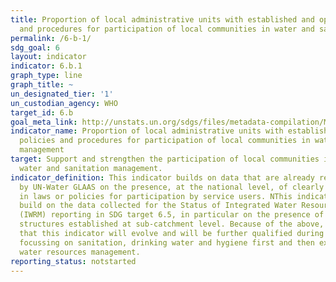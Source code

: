 ```yaml
---
title: Proportion of local administrative units with established and operational policies
  and procedures for participation of local communities in water and sanitation management
permalink: /6-b-1/
sdg_goal: 6
layout: indicator
indicator: 6.b.1
graph_type: line
graph_title: ~
un_designated_tier: '1'
un_custodian_agency: WHO
target_id: 6.b
goal_meta_link: http://unstats.un.org/sdgs/files/metadata-compilation/Metadata-Goal-6.pdf
indicator_name: Proportion of local administrative units with established and operational
  policies and procedures for participation of local communities in water and sanitation
  management
target: Support and strengthen the participation of local communities in improving
  water and sanitation management.
indicator_definition: This indicator builds on data that are already regularly collected
  by UN-Water GLAAS on the presence, at the national level, of clearly defined procedures
  in laws or policies for participation by service users. NThis indicator will also
  build on the data collected for the Status of Integrated Water Resources Management
  (IWRM) reporting in SDG target 6.5, in particular on the presence of formal stakeholder
  structures established at sub-catchment level. Because of the above, it is envisaged
  that this indicator will evolve and will be further qualified during the SDG period,
  focussing on sanitation, drinking water and hygiene first and then expanding on
  water resources management.
reporting_status: notstarted
---
```

